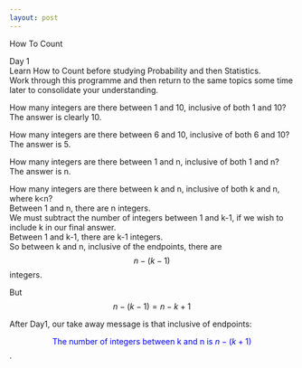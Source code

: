 ```yaml
---
layout: post
---
```


How To Count

Day 1  
Learn How to Count before studying Probability and then Statistics.  
Work through this programme and then return to the same topics some time later to consolidate your understanding.  

How many integers are there between 1 and 10, inclusive of both 1 and 10?  
The answer is clearly 10.  

How many integers are there between 6 and 10, inclusive of both 6 and 10?  
The answer is 5.  

How many integers are there between 1 and n, inclusive of both 1 and n?
The answer is n.  

How many integers are there between k and n, inclusive of both k and n, where k\<n?  
Between 1 and n, there are n integers.  
We must subtract the number of integers between 1 and k-1, if we wish to include k in our final answer.  
Between 1 and k-1, there are k-1 integers.  
So between k and n, inclusive of the endpoints, there are $$n-(k-1)$$ integers.  

But $$n-(k-1)=n-k+1$$  

After Day1, our take away message is that inclusive of endpoints: 

<span style="color:blue"> $$\text{The number of integers between k and n is  }n-(k+1)$$</span>.
